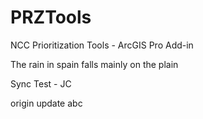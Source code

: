 # PRZTools
NCC Prioritization Tools - ArcGIS Pro Add-in

The rain in spain falls mainly on the plain

Sync Test - JC

origin update
abc